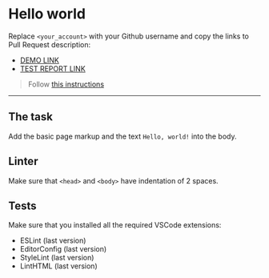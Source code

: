 # Hello world

Replace `<your_account>` with your Github username and copy the links to Pull Request description:
- [DEMO LINK](https://NedobezhkinOleksandr.github.io/layout_hello-world/)
- [TEST REPORT LINK](https://NedobezhkinOleksandr.github.io/layout_hello-world/report/html_report/)

> Follow [this instructions](https://mate-academy.github.io/layout_task-guideline/#how-to-solve-the-layout-tasks-on-github)
___

## The task

Add the basic page markup and the text `Hello, world!` into the body.

## Linter

Make sure that `<head>` and `<body>` have indentation of 2 spaces.

## Tests

Make sure that you installed all the required VSCode extensions:

- ESLint (last version)
- EditorConfig (last version)
- StyleLint (last version)
- LintHTML (last version)
